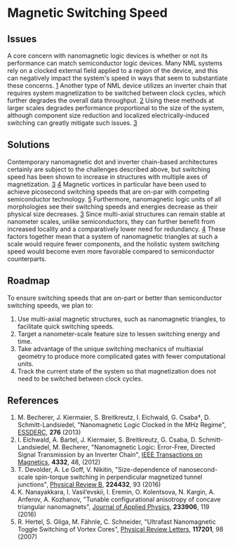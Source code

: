 # Magnetic Switching Speed

## Issues

A core concern with nanomagnetic logic devices is whether or not its performance can match semiconductor logic devices. Many NML systems rely on a clocked external field applied to a region of the device, and this can negatively impact the system's speed in ways that seem to substantiate these concerns. [1][1] Another type of NML device utilizes an inverter chain that requires system magnetization to be switched between clock cycles, which further degrades the overall data throughput. [2][2] Using these methods at larger scales degrades performance proportional to the size of the system, although component size reduction and localized electrically-induced switching can greatly mitigate such issues. [3][3]

## Solutions

Contemporary nanomagnetic dot and inverter chain-based architectures certainly are subject to the challenges described above, but switching speed has been shown to increase in structures with multiple axes of magnetization. [3][3] [4][4] Magnetic vortices in particular have been used to achieve picosecond switching speeds that are on-par with competing semiconductor technology. [5][5] Furthermore, nanomagnetic logic units of all morphologies see their switching speeds and energies decrease as their physical size decreases. [3][3] Since multi-axial structures can remain stable at nanometer scales, unlike semiconductors, they can further benefit from increased locality and a comparatively lower need for redundancy. [4][4] These factors together mean that a system of nanomagnetic triangles at such a scale would require fewer components, and the holistic system switching speed would become even more favorable compared to semiconductor counterparts.

## Roadmap

To ensure switching speeds that are on-part or better than semiconductor switching speeds, we plan to:

1. Use multi-axial magnetic structures, such as nanomagnetic triangles, to facilitate quick switching speeds.
2. Target a nanometer-scale feature size to lessen switching energy and time.
3. Take advantage of the unique switching mechanics of multiaxial geometry to produce more complicated gates with fewer computational units.
4. Track the current state of the system so that magnetization does not need to be switched between clock cycles.

## References

1. M. Becherer, J. Kiermaier, S. Breitkreutz, I. Eichwald, G. Csaba†, D. Schmitt-Landsiedel, "Nanomagnetic Logic Clocked in the MHz Regime", [ESSDERC][1], **276** (2013)
2. I. Eichwald, A. Bartel, J. Kiermaier, S. Breitkreutz, G. Csaba, D. Schmitt-Landsiedel, M. Becherer, "Nanomagnetic Logic: Error-Free, Directed Signal Transmission by an Inverter Chain", [IEEE Transactions on Magnetics][2], **4332**, 48, (2012)
3. T. Devolder, A. Le Goff, V. Nikitin, "Size-dependence of nanosecond-scale spin-torque switching in perpendicular magnetized tunnel junctions", [Physical Review B][3], **224432**, 93 (2016)
4. K. Nanayakkara, I. Vasil’evskii, I. Eremin, O. Kolentsova, N. Kargin, A. Anferov, A. Kozhanov, "Tunable configurational anisotropy of concave triangular nanomagnets", [Journal of Applied Physics][4], **233906**, 119 (2016)
5. R. Hertel, S. Gliga, M. Fähnle, C. Schneider, "Ultrafast Nanomagnetic Toggle Switching of Vortex Cores", [Physical Review Letters][5], **117201**, 98 (2007)


[1]: nml-clocked-in-mhz.pdf
[2]: inverter-chain.pdf
[3]: size-dependence-of-switching.pdf
[4]: tunable-concave-triangles.pdf
[5]: vortex-core-switching.pdf
